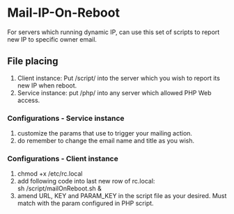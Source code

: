 # Mail-IP-On-Reboot
For servers which running dynamic IP, can use this set of scripts to report new IP to specific owner email.

## File placing
1. Client instance: Put /script/ into the server which you wish to report its new IP when reboot.
2. Service instance: put /php/ into any server which allowed PHP Web access.

### Configurations - Service instance
1. customize the params that use to trigger your mailing action.
2. do remember to change the email name and title as you wish.

### Configurations - Client instance
1. chmod +x /etc/rc.local
2. add following code into last new row of rc.local: <br>sh /script/mailOnReboot.sh &
3. amend URL, KEY and PARAM_KEY in the script file as your desired.  Must match with the param configured in PHP script.
